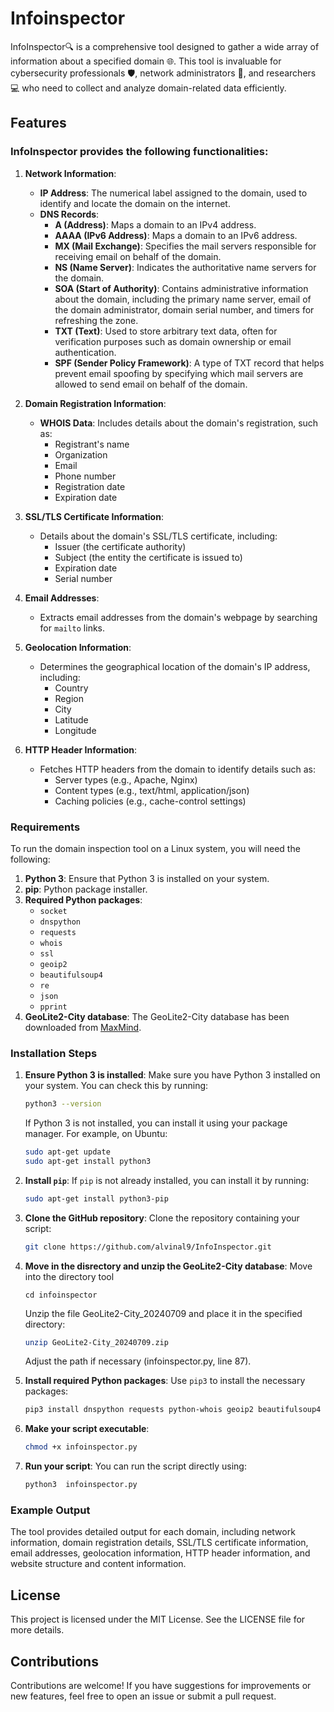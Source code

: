 # Infoinspector
InfoInspector🔍 is a comprehensive tool designed to gather a wide array of information about a specified domain 🌐. This tool is invaluable for cybersecurity professionals 🛡️, network administrators 📡, and researchers 💻 who need to collect and analyze domain-related data efficiently.
## **Features**
### InfoInspector provides the following functionalities:
1. **Network Information**: 
   - **IP Address**: The numerical label assigned to the domain, used to identify and locate the domain on the internet.
   - **DNS Records**:
     - **A (Address)**: Maps a domain to an IPv4 address.
     - **AAAA (IPv6 Address)**: Maps a domain to an IPv6 address.
     - **MX (Mail Exchange)**: Specifies the mail servers responsible for receiving email on behalf of the domain.
     - **NS (Name Server)**: Indicates the authoritative name servers for the domain.
     - **SOA (Start of Authority)**: Contains administrative information about the domain, including the primary name server, email of the domain administrator, domain serial number, and timers for refreshing the zone.
     - **TXT (Text)**: Used to store arbitrary text data, often for verification purposes such as domain ownership or email authentication.
     - **SPF (Sender Policy Framework)**: A type of TXT record that helps prevent email spoofing by specifying which mail servers are allowed to send email on behalf of the domain.

2. **Domain Registration Information**: 
   - **WHOIS Data**: Includes details about the domain's registration, such as:
     - Registrant's name
     - Organization
     - Email
     - Phone number
     - Registration date
     - Expiration date

3. **SSL/TLS Certificate Information**: 
   - Details about the domain's SSL/TLS certificate, including:
     - Issuer (the certificate authority)
     - Subject (the entity the certificate is issued to)
     - Expiration date
     - Serial number

4. **Email Addresses**: 
   - Extracts email addresses from the domain's webpage by searching for `mailto` links.

5. **Geolocation Information**: 
   - Determines the geographical location of the domain's IP address, including:
     - Country
     - Region
     - City
     - Latitude
     - Longitude

6. **HTTP Header Information**: 
   - Fetches HTTP headers from the domain to identify details such as:
     - Server types (e.g., Apache, Nginx)
     - Content types (e.g., text/html, application/json)
     - Caching policies (e.g., cache-control settings)

### Requirements

To run the domain inspection tool on a Linux system, you will need the following:

1. **Python 3**: Ensure that Python 3 is installed on your system.
2. **pip**: Python package installer.
3. **Required Python packages**:
   - `socket`
   - `dnspython`
   - `requests`
   - `whois`
   - `ssl`
   - `geoip2`
   - `beautifulsoup4`
   - `re`
   - `json`
   - `pprint`
4. **GeoLite2-City database**: The GeoLite2-City database has been downloaded from  [MaxMind](https://www.maxmind.com/en/geoip-databases).

### Installation Steps

1. **Ensure Python 3 is installed**:
   Make sure you have Python 3 installed on your system. You can check this by running:
   ```sh
   python3 --version
   ```
   If Python 3 is not installed, you can install it using your package manager. For example, on Ubuntu:
   ```sh
   sudo apt-get update
   sudo apt-get install python3
   ```

2. **Install `pip`**:
   If `pip` is not already installed, you can install it by running:
   ```sh
   sudo apt-get install python3-pip
   ```


3. **Clone the GitHub repository**:
   Clone the repository containing your script:
   ```sh
   git clone https://github.com/alvinal9/InfoInspector.git
   
4. **Move in the disrectory and unzip the GeoLite2-City database**:
   Move into the directory tool
   ```
   cd infoinspector
   ```
   Unzip the file GeoLite2-City_20240709 and place it in the specified directory:
   ```sh
   unzip GeoLite2-City_20240709.zip
   ```
   Adjust the path if necessary (infoinspector.py, line 87).

   
6. **Install required Python packages**:
   Use `pip3` to install the necessary packages:
   ```sh
   pip3 install dnspython requests python-whois geoip2 beautifulsoup4
   ```

7. **Make your script executable**:
   ```sh
   chmod +x infoinspector.py
   ```

8. **Run your script**:
   You can run the script directly using:
   ```sh
   python3  infoinspector.py
   ```
### Example Output
The tool provides detailed output for each domain, including network information, domain registration details, SSL/TLS certificate information, email addresses, geolocation information, HTTP header information, and website structure and content information.

## License
This project is licensed under the MIT License. See the LICENSE file for more details.

## Contributions
Contributions are welcome! If you have suggestions for improvements or new features, feel free to open an issue or submit a pull request.

